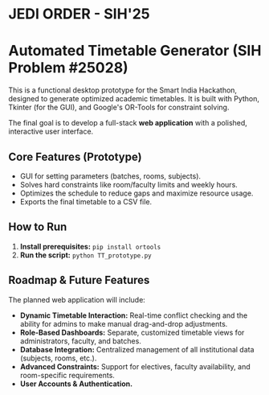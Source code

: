 # JEDI ORDER - SIH'25
# Automated Timetable Generator (SIH Problem #25028)

This is a functional desktop prototype for the Smart India Hackathon, designed to generate optimized academic timetables. It is built with Python, Tkinter (for the GUI), and Google's OR-Tools for constraint solving.

The final goal is to develop a full-stack **web application** with a polished, interactive user interface.

## Core Features (Prototype)
* GUI for setting parameters (batches, rooms, subjects).
* Solves hard constraints like room/faculty limits and weekly hours.
* Optimizes the schedule to reduce gaps and maximize resource usage.
* Exports the final timetable to a CSV file.

## How to Run
1.  **Install prerequisites:** `pip install ortools`
2.  **Run the script:** `python TT_prototype.py`

## Roadmap & Future Features
The planned web application will include:
* **Dynamic Timetable Interaction:** Real-time conflict checking and the ability for admins to make manual drag-and-drop adjustments.
* **Role-Based Dashboards:** Separate, customized timetable views for administrators, faculty, and batches.
* **Database Integration:** Centralized management of all institutional data (subjects, rooms, etc.).
* **Advanced Constraints:** Support for electives, faculty availability, and room-specific requirements.
* **User Accounts & Authentication.**